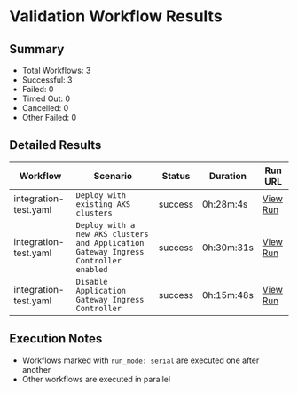 # Validation Workflow Results

## Summary
- Total Workflows: 3
- Successful: 3
- Failed: 0
- Timed Out: 0
- Cancelled: 0
- Other Failed: 0

## Detailed Results

| Workflow | Scenario | Status | Duration | Run URL |
|----------|----------|---------|-----------|----------|
| integration-test.yaml | `Deploy with existing AKS clusters` | success | 0h:28m:4s | [View Run](https://github.com/WASdev/azure.liberty.aks/actions/runs/17369332748) |
| integration-test.yaml | `Deploy with a new AKS clusters and Application Gateway Ingress Controller enabled` | success | 0h:30m:31s | [View Run](https://github.com/WASdev/azure.liberty.aks/actions/runs/17369884210) |
| integration-test.yaml | `Disable Application Gateway Ingress Controller` | success | 0h:15m:48s | [View Run](https://github.com/WASdev/azure.liberty.aks/actions/runs/17370526860) |


## Execution Notes
- Workflows marked with `run_mode: serial` are executed one after another
- Other workflows are executed in parallel
